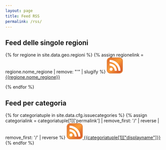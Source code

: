 ```yaml
---
layout: page
title: Feed RSS
permalink: /rss/
---
```


<h2>Feed delle singole regioni</h2>
<div class="list-group">
{% for regione in site.data.geo.regioni %}
{% assign regionelink = regione.nome_regione | remove: "'" | slugify %}

<a class="list-group-item" href="/rss/regione/{{regionelink}}.xml">
<img src="/img/icone/rss.png" class="img-fluid" width="50px" alt="Icona FEED RSS">
</img>
{{regione.nome_regione}}
</a>

{% endfor %}
</div>

<h2>Feed per categoria</h2>
<div class="list-group">
{% for categoriatuple in site.data.cfg.issuecategories %}
{% assign categorialink = categoriatuple[1]['permalink'] | remove_first: '/' | reverse | remove_first: '/' | reverse %}
<a class="list-group-item" href="/rss/categoria/{{categorialink}}.xml">
<img src="/img/icone/rss.png" class="img-fluid" width="50px" alt="Icona FEED RSS">
</img> 
{{categoriatuple[1]["displayname"]}}</a>
{% endfor %}
</div>
